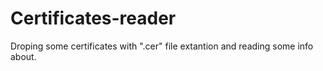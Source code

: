 # Certificates-reader
Droping some certificates with ".cer" file extantion and reading some info about.
